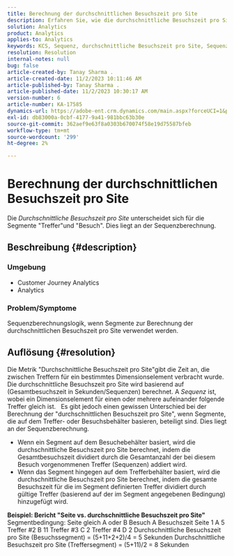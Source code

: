 ```yaml
---
title: Berechnung der durchschnittlichen Besuchszeit pro Site
description: Erfahren Sie, wie die durchschnittliche Besuchszeit pro Site berechnet wird, wenn Segmente, die auf dem Treffer- oder Besuchsbehälter basieren, beteiligt sind.
solution: Analytics
product: Analytics
applies-to: Analytics
keywords: KCS, Sequenz, durchschnittliche Besuchszeit pro Site, Sequenzlogik
resolution: Resolution
internal-notes: null
bug: false
article-created-by: Tanay Sharma .
article-created-date: 11/2/2023 10:11:46 AM
article-published-by: Tanay Sharma .
article-published-date: 11/2/2023 10:30:17 AM
version-number: 6
article-number: KA-17585
dynamics-url: https://adobe-ent.crm.dynamics.com/main.aspx?forceUCI=1&pagetype=entityrecord&etn=knowledgearticle&id=233d9035-6879-ee11-8179-6045bd006149
exl-id: db83000a-0cbf-4177-9a41-981bbc63b30e
source-git-commit: 362aef9e63f8a0303b670074f58e19d75587bfeb
workflow-type: tm+mt
source-wordcount: '299'
ht-degree: 2%

---
```


# Berechnung der durchschnittlichen Besuchszeit pro Site


Die *Durchschnittliche Besuchszeit pro Site* unterscheidet sich für die Segmente &quot;Treffer&quot;und &quot;Besuch&quot;. Dies liegt an der Sequenzberechnung.

## Beschreibung {#description}


### Umgebung

- Customer Journey Analytics
- Analytics




### Problem/Symptome

Sequenzberechnungslogik, wenn Segmente zur Berechnung der durchschnittlichen Besuchszeit pro Site verwendet werden.


## Auflösung {#resolution}


Die Metrik &quot;Durchschnittliche Besuchszeit pro Site&quot;gibt die Zeit an, die zwischen Treffern für ein bestimmtes Dimensionselement verbracht wurde. Die durchschnittliche Besuchszeit pro Site wird basierend auf (Gesamtbesuchszeit in Sekunden/Sequenzen) berechnet. A *Sequenz* ist, wobei ein Dimensionselement für einen oder mehrere aufeinander folgende Treffer gleich ist.
 
Es gibt jedoch einen gewissen Unterschied bei der Berechnung der &quot;durchschnittlichen Besuchszeit pro Site&quot;, wenn Segmente, die auf dem Treffer- oder Besuchsbehälter basieren, beteiligt sind. Dies liegt an der Sequenzberechnung.

- Wenn ein Segment auf dem Besuchebehälter basiert, wird die durchschnittliche Besuchszeit pro Site berechnet, indem die Gesamtbesuchszeit dividiert durch die Gesamtanzahl der bei diesem Besuch vorgenommenen Treffer (Sequenzen) addiert wird.
- Wenn das Segment hingegen auf dem Trefferbehälter basiert, wird die durchschnittliche Besuchszeit pro Site berechnet, indem die gesamte Besuchszeit für die im Segment definierten Treffer dividiert durch gültige Treffer (basierend auf der im Segment angegebenen Bedingung) hinzugefügt wird.


<b>Beispiel: Bericht &quot;Seite vs. durchschnittliche Besuchszeit pro Site&quot;</b>
 
Segmentbedingung: Seite gleich A oder B Besuch A Besuchszeit Seite 1 A 5 Treffer #2 B 11 Treffer #3 C 2 Treffer #4 D 2 Durchschnittliche Besuchszeit pro Site (Besuchssegment) = (5+11+2+2)/4 = 5 Sekunden Durchschnittliche Besuchszeit pro Site (Treffersegment) = (5+11)/2 = 8 Sekunden
